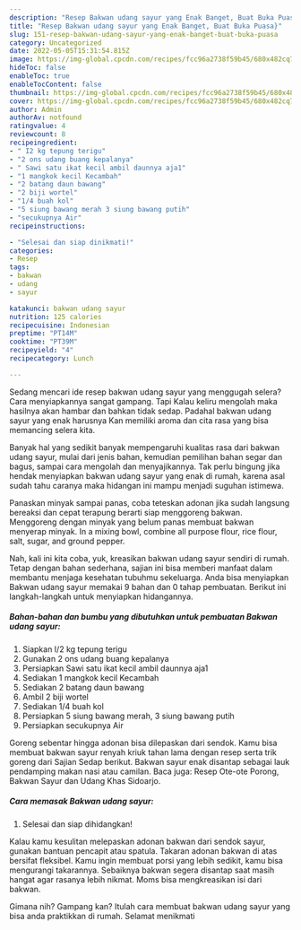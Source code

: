 ```yaml
---
description: "Resep Bakwan udang sayur yang Enak Banget, Buat Buka Puasa}"
title: "Resep Bakwan udang sayur yang Enak Banget, Buat Buka Puasa}"
slug: 151-resep-bakwan-udang-sayur-yang-enak-banget-buat-buka-puasa
category: Uncategorized
date: 2022-05-05T15:31:54.815Z
image: https://img-global.cpcdn.com/recipes/fcc96a2738f59b45/680x482cq70/bakwan-udang-sayur-foto-resep-utama.jpg
hideToc: false
enableToc: true
enableTocContent: false
thumbnail: https://img-global.cpcdn.com/recipes/fcc96a2738f59b45/680x482cq70/bakwan-udang-sayur-foto-resep-utama.jpg
cover: https://img-global.cpcdn.com/recipes/fcc96a2738f59b45/680x482cq70/bakwan-udang-sayur-foto-resep-utama.jpg
author: Admin
authorAv: notfound
ratingvalue: 4
reviewcount: 8
recipeingredient:
- " I2 kg tepung terigu"
- "2 ons udang buang kepalanya"
- " Sawi satu ikat kecil ambil daunnya aja1"
- "1 mangkok kecil Kecambah"
- "2 batang daun bawang"
- "2 biji wortel"
- "1/4 buah kol"
- "5 siung bawang merah 3 siung bawang putih"
- "secukupnya Air"
recipeinstructions:

- "Selesai dan siap dinikmati!"
categories:
- Resep
tags:
- bakwan
- udang
- sayur

katakunci: bakwan udang sayur 
nutrition: 125 calories
recipecuisine: Indonesian
preptime: "PT14M"
cooktime: "PT39M"
recipeyield: "4"
recipecategory: Lunch

---
```



Sedang mencari ide resep bakwan udang sayur yang menggugah selera? Cara menyiapkannya sangat gampang. Tapi Kalau keliru mengolah maka hasilnya akan hambar dan bahkan tidak sedap. Padahal bakwan udang sayur yang enak harusnya Kan memiliki aroma dan cita rasa yang bisa memancing selera kita.


Banyak hal yang sedikit banyak mempengaruhi kualitas rasa dari bakwan udang sayur, mulai dari jenis bahan, kemudian pemilihan bahan segar dan bagus, sampai cara mengolah dan menyajikannya. Tak perlu bingung jika hendak menyiapkan bakwan udang sayur yang enak di rumah, karena asal sudah tahu caranya maka hidangan ini mampu menjadi suguhan istimewa.

Panaskan minyak sampai panas, coba teteskan adonan jika sudah langsung bereaksi dan cepat terapung berarti siap menggoreng bakwan. Menggoreng dengan minyak yang belum panas membuat bakwan menyerap minyak. In a mixing bowl, combine all purpose flour, rice flour, salt, sugar, and ground pepper.


Nah, kali ini kita coba, yuk, kreasikan bakwan udang sayur sendiri di rumah. Tetap dengan bahan sederhana, sajian ini bisa memberi manfaat dalam membantu menjaga kesehatan tubuhmu sekeluarga. Anda bisa menyiapkan Bakwan udang sayur memakai 9 bahan dan 0 tahap pembuatan. Berikut ini langkah-langkah untuk menyiapkan hidangannya.

<!--inarticleads1-->

##### Bahan-bahan dan bumbu yang dibutuhkan untuk pembuatan Bakwan udang sayur:

1. Siapkan  I/2 kg tepung terigu
1. Gunakan 2 ons udang buang kepalanya
1. Persiapkan  Sawi satu ikat kecil ambil daunnya aja1
1. Sediakan 1 mangkok kecil Kecambah
1. Sediakan 2 batang daun bawang
1. Ambil 2 biji wortel
1. Sediakan 1/4 buah kol
1. Persiapkan 5 siung bawang merah, 3 siung bawang putih
1. Persiapkan secukupnya Air


Goreng sebentar hingga adonan bisa dilepaskan dari sendok. Kamu bisa membuat bakwan sayur renyah kriuk tahan lama dengan resep serta trik goreng dari Sajian Sedap berikut. Bakwan sayur enak disantap sebagai lauk pendamping makan nasi atau camilan. Baca juga: Resep Ote-ote Porong, Bakwan Sayur dan Udang Khas Sidoarjo. 

<!--inarticleads2-->

##### Cara memasak Bakwan udang sayur:


1. Selesai dan siap dihidangkan!

Kalau kamu kesulitan melepaskan adonan bakwan dari sendok sayur, gunakan bantuan pencapit atau spatula. Takaran adonan bakwan di atas bersifat fleksibel. Kamu ingin membuat porsi yang lebih sedikit, kamu bisa mengurangi takarannya. Sebaiknya bakwan segera disantap saat masih hangat agar rasanya lebih nikmat. Moms bisa mengkreasikan isi dari bakwan. 

Gimana nih? Gampang kan? Itulah cara membuat bakwan udang sayur yang bisa anda praktikkan di rumah. Selamat menikmati
